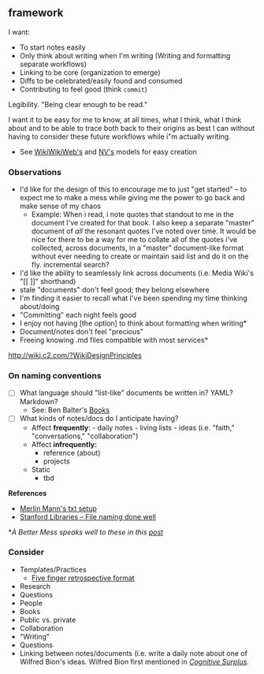 ## framework
I want:
+ To start notes easily
+ Only think about writing when I'm writing (Writing and formatting separate workflows)
+ Linking to be core (organization to emerge)
+ Diffs to be celebrated/easily found and consumed
+ Contributing to feel good (think `commit`)



Legibility. "Being clear enough to be read."

I want it to be easy for me to know, at all times, what I think, what I think about and to be able to trace both back to their origins as best I can without having to consider these future workflows while i"m actually writing.
+ See [WikiWikiWeb's](http://wiki.c2.com/?AddingNewPages) and [NV's](http://notational.net/) models for easy creation

###  Observations
+ I'd like for the design of this to encourage me to just "get started" – to expect me to make a mess while giving me the power to go back and make sense of my chaos
	+ Example: When i read, i note quotes that standout to me in the document I've created for that book. I also keep a separate "master" document of *all* the resonant quotes I've noted over time. It would be nice for there to be a way for me to collate all of the quotes i've collected, across documents, in a "master" document-like format without ever needing to create or maintain said list and do it on the fly. incremental search?
+ I'd like the ability to seamlessly link across documents (i.e. Media Wiki's "[[ ]]" shorthand)
+ stale "documents"  don't feel good; they belong elsewhere
+ I'm finding it easier to recall what I've been spending my time thinking about/doing
+ "Committing" each night feels good
+ I enjoy not having [the option] to think about formatting when writing*
+ Document/notes don't feel "precious"
+ Freeing knowing .md files compatible with most services*

http://wiki.c2.com/?WikiDesignPrinciples

###  On naming conventions
+ [ ] What language should "list-like" documents be written in? YAML? Markdown?
	+ See: Ben Balter's [Books](https://github.com/benbalter/benbalter.github.com/blob/master/_data/books.yml)
+ [ ] What kinds of notes/docs do I anticipate having?
	+ Affect **frequently**:
			- daily notes
			- living lists
			- ideas (i.e. "faith," "conversations," "collaboration")
	+ Affect **infrequently:**
		- reference (about)
		- projects
	+ Static
		- tbd

**References**
+ [Merlin Mann's txt setup](http://www.43folders.com/2005/12/12/text-setup)
+ [Stanford Libraries – File naming done well](https://library.stanford.edu/research/data-management-services/case-studies/case-study-file-naming-done-well)



\**A Better Mess speaks well to these in this [post](http://bettermess.com/a-plain-text-primer/)*

###  Consider
- Templates/Practices
	- [Five finger retrospective format](https://www.mediawiki.org/wiki/Team_Practices_Group/Five_finger_retrospective)
- Research
- Questions
- People
- Books
- Public vs. private
- Collaboration
- "Writing"
- Questions
- Linking between notes/documents (i.e. write a daily note about one of Wilfred Bion's ideas. Wilfred Bion first mentioned in [*Cognitive Surplus*](https://en.wikipedia.org/wiki/Cognitive_Surplus).
